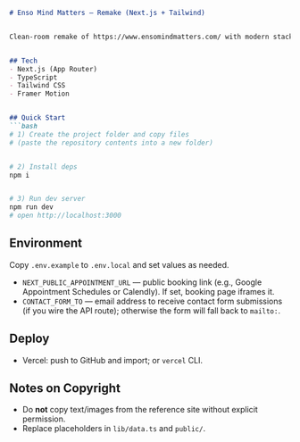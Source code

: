 ```md
# Enso Mind Matters — Remake (Next.js + Tailwind)


Clean-room remake of https://www.ensomindmatters.com/ with modern stack. All text/images here are placeholders. Replace with client-approved assets.


## Tech
- Next.js (App Router)
- TypeScript
- Tailwind CSS
- Framer Motion


## Quick Start
```bash
# 1) Create the project folder and copy files
# (paste the repository contents into a new folder)


# 2) Install deps
npm i


# 3) Run dev server
npm run dev
# open http://localhost:3000
```


## Environment
Copy `.env.example` to `.env.local` and set values as needed.


- `NEXT_PUBLIC_APPOINTMENT_URL` — public booking link (e.g., Google Appointment Schedules or Calendly). If set, booking page iframes it.
- `CONTACT_FORM_TO` — email address to receive contact form submissions (if you wire the API route); otherwise the form will fall back to `mailto:`.


## Deploy
- Vercel: push to GitHub and import; or `vercel` CLI.


## Notes on Copyright
- Do **not** copy text/images from the reference site without explicit permission.
- Replace placeholders in `lib/data.ts` and `public/`.
```
```
